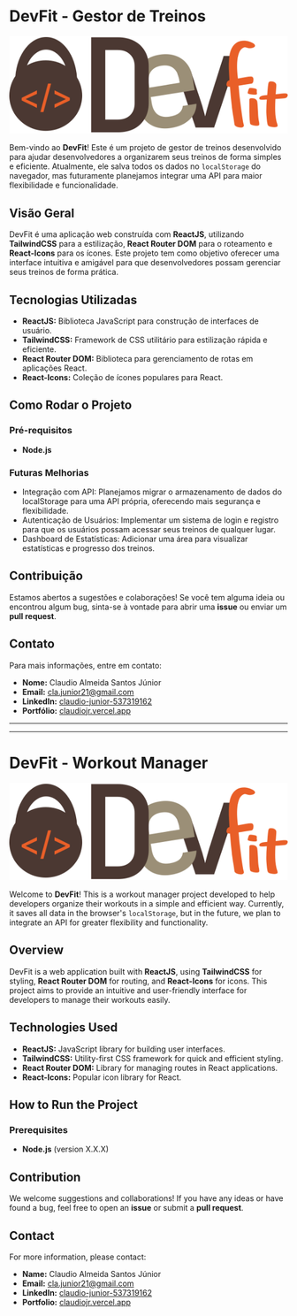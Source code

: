 # DevFit - Gestor de Treinos

![DevFit Logo](./public/logo.svg)

Bem-vindo ao **DevFit**! Este é um projeto de gestor de treinos desenvolvido para ajudar desenvolvedores a organizarem seus treinos de forma simples e eficiente. Atualmente, ele salva todos os dados no `localStorage` do navegador, mas futuramente planejamos integrar uma API para maior flexibilidade e funcionalidade.

## Visão Geral

DevFit é uma aplicação web construída com **ReactJS**, utilizando **TailwindCSS** para a estilização, **React Router DOM** para o roteamento e **React-Icons** para os ícones. Este projeto tem como objetivo oferecer uma interface intuitiva e amigável para que desenvolvedores possam gerenciar seus treinos de forma prática.

## Tecnologias Utilizadas

- **ReactJS:** Biblioteca JavaScript para construção de interfaces de usuário.
- **TailwindCSS:** Framework de CSS utilitário para estilização rápida e eficiente.
- **React Router DOM:** Biblioteca para gerenciamento de rotas em aplicações React.
- **React-Icons:** Coleção de ícones populares para React.

## Como Rodar o Projeto

### Pré-requisitos

- **Node.js** 

### Futuras Melhorias
- Integração com API: Planejamos migrar o armazenamento de dados do localStorage para uma API própria, oferecendo mais segurança e flexibilidade.
- Autenticação de Usuários: Implementar um sistema de login e registro para que os usuários possam acessar seus treinos de qualquer lugar.
- Dashboard de Estatísticas: Adicionar uma área para visualizar estatísticas e progresso dos treinos.

## Contribuição

Estamos abertos a sugestões e colaborações! Se você tem alguma ideia ou encontrou algum bug, sinta-se à vontade para abrir uma **issue** ou enviar um **pull request**.

## Contato

Para mais informações, entre em contato:

- **Nome:** Claudio Almeida Santos Júnior
- **Email:** [cla.junior21@gmail.com](mailto:cla.junior21@gmail.com)
- **LinkedIn:** [claudio-junior-537319162](https://www.linkedin.com/in/claudio-junior-537319162)
- **Portfólio:** [claudiojr.vercel.app](https://claudiojr.vercel.app)


---

---


# DevFit - Workout Manager

![DevFit Logo](./public/logo.svg)

Welcome to **DevFit**! This is a workout manager project developed to help developers organize their workouts in a simple and efficient way. Currently, it saves all data in the browser's `localStorage`, but in the future, we plan to integrate an API for greater flexibility and functionality.

## Overview

DevFit is a web application built with **ReactJS**, using **TailwindCSS** for styling, **React Router DOM** for routing, and **React-Icons** for icons. This project aims to provide an intuitive and user-friendly interface for developers to manage their workouts easily.


## Technologies Used

- **ReactJS:** JavaScript library for building user interfaces.
- **TailwindCSS:** Utility-first CSS framework for quick and efficient styling.
- **React Router DOM:** Library for managing routes in React applications.
- **React-Icons:** Popular icon library for React.

## How to Run the Project

### Prerequisites

- **Node.js** (version X.X.X)

## Contribution

We welcome suggestions and collaborations! If you have any ideas or have found a bug, feel free to open an **issue** or submit a **pull request**.

## Contact

For more information, please contact:

- **Name:** Claudio Almeida Santos Júnior
- **Email:** [cla.junior21@gmail.com](mailto:cla.junior21@gmail.com)
- **LinkedIn:** [claudio-junior-537319162](https://www.linkedin.com/in/claudio-junior-537319162)
- **Portfolio:** [claudiojr.vercel.app](https://claudiojr.vercel.app)
